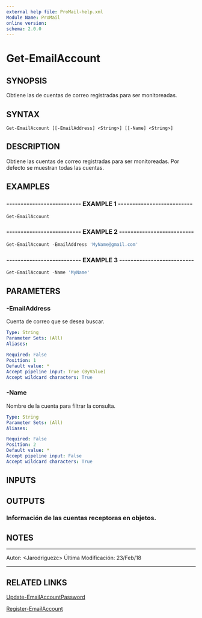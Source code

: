 ```yaml
---
external help file: ProMail-help.xml
Module Name: ProMail
online version: 
schema: 2.0.0
---
```


# Get-EmailAccount

## SYNOPSIS
Obtiene las de cuentas de correo registradas para ser monitoreadas.

## SYNTAX

```
Get-EmailAccount [[-EmailAddress] <String>] [[-Name] <String>]
```

## DESCRIPTION
Obtiene las cuentas de correo registradas para ser monitoreadas.
Por defecto se muestran todas las cuentas.

## EXAMPLES

### -------------------------- EXAMPLE 1 --------------------------
```powershell
Get-EmailAccount
```

### -------------------------- EXAMPLE 2 --------------------------
```powershell
Get-EmailAccount -EmailAddress 'MyName@gmail.com'
```

### -------------------------- EXAMPLE 3 --------------------------
```powershell
Get-EmailAccount -Name 'MyName'
```

## PARAMETERS

### -EmailAddress
Cuenta de correo que se desea buscar.

```yaml
Type: String
Parameter Sets: (All)
Aliases: 

Required: False
Position: 1
Default value: *
Accept pipeline input: True (ByValue)
Accept wildcard characters: True
```

### -Name
Nombre de la cuenta para filtrar la consulta.

```yaml
Type: String
Parameter Sets: (All)
Aliases: 

Required: False
Position: 2
Default value: *
Accept pipeline input: False
Accept wildcard characters: True
```

## INPUTS

## OUTPUTS

### Información de las cuentas receptoras en objetos.

## NOTES
---------------------------------------------------------
Autor: \<Jarodriguezc\>
Última Modificación: 23/Feb/18

---------------------------------------------------------

## RELATED LINKS

[Update-EmailAccountPassword](Update-EmailAccountPassword.md)

[Register-EmailAccount](Register-EmailAccount.md)

